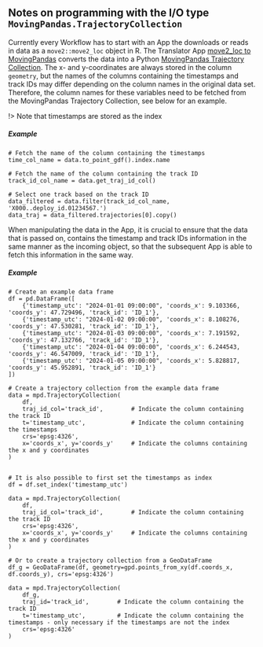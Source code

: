 ## Notes on programming with the I/O type `MovingPandas.TrajectoryCollection`

Currently every Workflow has to start with an App the downloads or reads in data as a `move2::move2_loc` object in R. The Translator App [move2_loc to MovingPandas](https://www.moveapps.org/apps/browser/a81e3046-bc48-4fcb-8d28-4291000c77f9) converts the data into a Python [MovingPandas Trajectory Collection](https://movingpandas.readthedocs.io/en/main/api/trajectorycollection.html). The x- and y-coordinates are always stored in the column `geometry`, but the names of the columns containing the timestamps and track IDs may differ depending on the column names in the original data set. Therefore, the column names for these variables need to be fetched from the MovingPandas Trajectory Collection, see below for an example. 

!\> Note that timestamps are stored as the index 

##### Example
```
# Fetch the name of the column containing the timestamps
time_col_name = data.to_point_gdf().index.name

# Fetch the name of the column containing the track ID
track_id_col_name = data.get_traj_id_col()

# Select one track based on the track ID
data_filtered = data.filter(track_id_col_name, 'X000..deploy_id.01234567.')
data_traj = data_filtered.trajectories[0].copy()
```

When manipulating the data in the App, it is crucial to ensure that the data that is passed on, contains the timestamp and track IDs information in the same manner as the incoming object, so that the subsequent App is able to fetch this information in the same way.

##### Example
```
# Create an example data frame
df = pd.DataFrame([
    {'timestamp_utc': "2024-01-01 09:00:00", 'coords_x': 9.103366, 'coords_y': 47.729496, 'track_id': 'ID_1'},
    {'timestamp_utc': "2024-01-02 09:00:00", 'coords_x': 8.108276, 'coords_y': 47.530281, 'track_id': 'ID_1'},
    {'timestamp_utc': "2024-01-03 09:00:00", 'coords_x': 7.191592, 'coords_y': 47.132766, 'track_id': 'ID_1'},
    {'timestamp_utc': "2024-01-04 09:00:00", 'coords_x': 6.244543, 'coords_y': 46.547009, 'track_id': 'ID_1'},
    {'timestamp_utc': "2024-01-05 09:00:00", 'coords_x': 5.828817, 'coords_y': 45.952891, 'track_id': 'ID_1'}
])

# Create a trajectory collection from the example data frame
data = mpd.TrajectoryCollection(
    df,
    traj_id_col='track_id',        # Indicate the column containing the track ID
    t='timestamp_utc',             # Indicate the column containing the timestamps
    crs='epsg:4326',
    x='coords_x', y='coords_y'     # Indicate the columns containing the x and y coordinates
)


# It is also possible to first set the timestamps as index
df = df.set_index('timestamp_utc')

data = mpd.TrajectoryCollection(
    df,
    traj_id_col='track_id',        # Indicate the column containing the track ID
    crs='epsg:4326',
    x='coords_x', y='coords_y'     # Indicate the columns containing the x and y coordinates
)

# Or to create a trajectory collection from a GeoDataFrame
df_g = GeoDataFrame(df, geometry=gpd.points_from_xy(df.coords_x, df.coords_y), crs='epsg:4326')

data = mpd.TrajectoryCollection(
    df_g,
    traj_id='track_id',        # Indicate the column containing the track ID
    t='timestamp_utc',         # Indicate the column containing the timestamps - only necessary if the timestamps are not the index
    crs='epsg:4326'
)

```